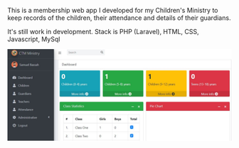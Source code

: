 This is a membership web app I developed for my Children's Ministry to keep records of the children, their attendance and details of their guardians.

It's still work in development.
Stack is PHP (Laravel), HTML, CSS, Javascript, MySql

![alt text](https://github.com/sbassah/ministry-records/blob/master/public/images/sundayschoolapp.JPG?raw=true)
